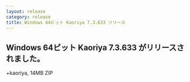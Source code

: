 ```yaml
---
layout: release
category: release
title: Windows 64ビット Kaoriya 7.3.633 リリース
---
```


Windows 64ビット Kaoriya 7.3.633 がリリースされました。
-------------------------------------------------------

+kaoriya, 14MB ZIP
